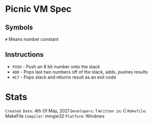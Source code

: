 # Picnic VM Spec

## Symbols

`#` Means number constant

## Instructions

+ `PUSH`    - Push an 8 bit number onto the stack
+ `ADD`    - Pops last two numbers off of the stack, adds, pushes results
+ `HLT`    - Pops stack and returns result as an exit code

# Stats

`Created Date`: 4th Of May, 2021
`Developers`: 1
`Written in`: C
`Makefile`: MakeFile
`Compiler`: mingw32
`Platform`: Windows
